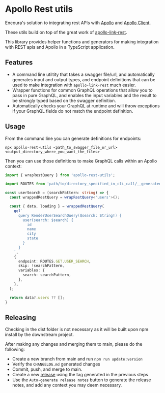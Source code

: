 # Apollo Rest utils

Encoura's solution to integrating rest APIs with
[Apollo](https://www.apollographql.com/docs/) and
[Apollo Client](https://www.apollographql.com/docs/react/).

These utils build on top of the great work of
[apollo-link-rest](https://www.apollographql.com/docs/react/api/link/apollo-link-rest/).

This library provides helper functions and generators for making integration
with REST apis and Apollo in a TypeScript application.

## Features

* A command line utiltity that takes a swagger file/url, and automatically
  generates input and output types, and endpoint definitions that can be used
  to make integration with `apollo-link-rest` much easier.
* Wrapper functions for common GraphQL operations that allow you to pass in
  pure GraphQL, and enables the input variables and the result to be strongly
  typed based on the swagger definition.
* Automatically checks your GraphQL at runtime and will throw exceptions if
  your GraphQL fields do not match the endpoint definition.

## Usage

From the command line you can generate definitions for endpoints:

`npx apollo-rest-utils <path_to_swagger_file_or_url> <output_directory_where_you_want_the_files>`

Then you can use those definitions to make GraphQL calls within an Apollo context:

```TypeScript
import { wrapRestQuery } from 'apollo-rest-utils';

import ROUTES from 'path/to/directory_specified_in_cli_call/__generatedRestEndpoints';

const userSearch = (searchPattern: string) => {
  const wrappedRestQuery = wrapRestQuery<'users'>();

  const { data, loading } = wrappedRestQuery(
    gql`
      query RenderUserSearchQuery($search: String!) {
        user(search: $search) {
          id
          name
          city
          state
        }
      }
    `,
    {
      endpoint: ROUTES.GET.USER_SEARCH,
      skip: !searchPattern,
      variables: {
        search: searchPattern,
      },
    },
  );

  return data?.users ?? [];
}
```

## Releasing

Checking in the dist folder is not necessary as it will be built upon npm install by the downstream project.

After making any changes and merging them to main, please do the following:

* Create a new branch from main and run `npm run update:version`
* Verify the `CHANGELOG.md` generated changes
* Commit, push, and merge to main.
* Create a new
  [release](https://github.com/nrccua/apollo-rest-utils/releases/new) using
  the tag generated in the previous steps
* Use the `Auto-generate release notes` button to generate the release notes,
  and add any context you may deem necessary.

